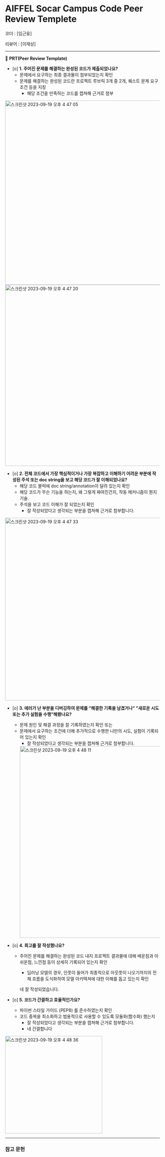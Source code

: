 # AIFFEL Socar Campus Code Peer Review Templete

코더 : [임근웅]

리뷰어 : [이재상]

---

🔑 **PRT(Peer Review Template)**

- [o]  **1. 주어진 문제를 해결하는 완성된 코드가 제출되었나요?**
    - 문제에서 요구하는 최종 결과물이 첨부되었는지 확인
    - 문제를 해결하는 완성된 코드란 프로젝트 루브릭 3개 중 2개, 퀘스트 문제 요구조건 등을 지칭
        - 해당 조건을 만족하는 코드를 캡쳐해 근거로 첨부
<img width="597" alt="스크린샷 2023-09-19 오후 4 47 05" src="https://github.com/woongs9/first-repository/assets/74888190/0313e9fd-bf63-41d9-99ee-719aa5ddbba9">
<img width="587" alt="스크린샷 2023-09-19 오후 4 47 20" src="https://github.com/woongs9/first-repository/assets/74888190/371e5051-caaf-4be3-bf2b-2ca9f08d378c">

    
- [o]  **2. 전체 코드에서 가장 핵심적이거나 가장 복잡하고 이해하기 어려운 부분에 작성된 
주석 또는 doc string을 보고 해당 코드가 잘 이해되었나요?**
    - 해당 코드 블럭에 doc string/annotation이 달려 있는지 확인
    - 해당 코드가 무슨 기능을 하는지, 왜 그렇게 짜여진건지, 작동 메커니즘이 뭔지 기술.
    - 주석을 보고 코드 이해가 잘 되었는지 확인
        - 잘 작성되었다고 생각되는 부분을 캡쳐해 근거로 첨부합니다.
<img width="592" alt="스크린샷 2023-09-19 오후 4 47 33" src="https://github.com/woongs9/first-repository/assets/74888190/e9c2fda0-5dbe-4c26-9074-176e2a7981cd">

        
- [o]  **3. 에러가 난 부분을 디버깅하여 문제를 “해결한 기록을 남겼거나” 
”새로운 시도 또는 추가 실험을 수행”해봤나요?**
    - 문제 원인 및 해결 과정을 잘 기록하였는지 확인 또는
    - 문제에서 요구하는 조건에 더해 추가적으로 수행한 나만의 시도, 
    실험이 기록되어 있는지 확인
        - 잘 작성되었다고 생각되는 부분을 캡쳐해 근거로 첨부합니다.
        <img width="621" alt="스크린샷 2023-09-19 오후 4 48 11" src="https://github.com/woongs9/first-repository/assets/74888190/584ba27d-fc5c-4203-8d94-b282ab224409">

- [o]  **4. 회고를 잘 작성했나요?**
    - 주어진 문제를 해결하는 완성된 코드 내지 프로젝트 결과물에 대해
    배운점과 아쉬운점, 느낀점 등이 상세히 기록되어 있는지 확인
        - 딥러닝 모델의 경우,
        인풋이 들어가 최종적으로 아웃풋이 나오기까지의 전체 흐름을 도식화하여 
        모델 아키텍쳐에 대한 이해를 돕고 있는지 확인

        네 잘 작성되었습니다.

- [o]  **5. 코드가 간결하고 효율적인가요?**
    - 파이썬 스타일 가이드 (PEP8) 를 준수하였는지 확인
    - 코드 중복을 최소화하고 범용적으로 사용할 수 있도록 모듈화(함수화) 했는지
        - 잘 작성되었다고 생각되는 부분을 캡쳐해 근거로 첨부합니다.
        - 네 간결합니다
<img width="316" alt="스크린샷 2023-09-19 오후 4 48 36" src="https://github.com/woongs9/first-repository/assets/74888190/f1477f47-aac9-4144-be71-674f54f2224d">

---
### 참고 문헌

